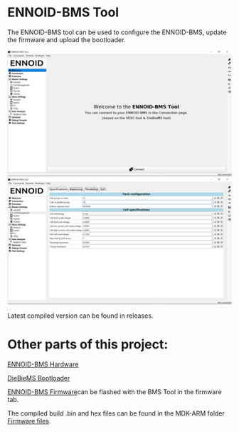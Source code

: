 # ENNOID-BMS Tool

The ENNOID-BMS tool can be used to configure the ENNOID-BMS, update the firmware and upload the bootloader.

![alt text](images/IMAGE01.png)
![alt text](images/IMAGE02.png)

Latest compiled version can be found in releases.

# Other parts of this project:

[ENNOID-BMS Hardware](https://github.com/EnnoidMe/ENNOID-BMS)

[DieBieMS Bootloader](https://github.com/EnnoidMe/DieBieMS-Bootloader) 

[ENNOID-BMS Firmware](https://github.com/EnnoidMe/DieBieMS-Firmware)can be flashed with the BMS Tool in the firmware tab.  

The compiled build .bin and hex files can be found in the MDK-ARM folder [Firmware files](https://github.com/EnnoidMe/DieBieMS-Firmware/tree/master/MDK-ARM/DieBieMS).
